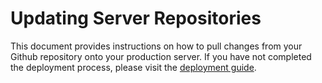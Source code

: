 # Updating Server Repositories

This document provides instructions on how to pull changes from your Github repository onto your production server. If you have not completed the deployment process, please visit the [deployment guide](../docs/1.step-one.md).